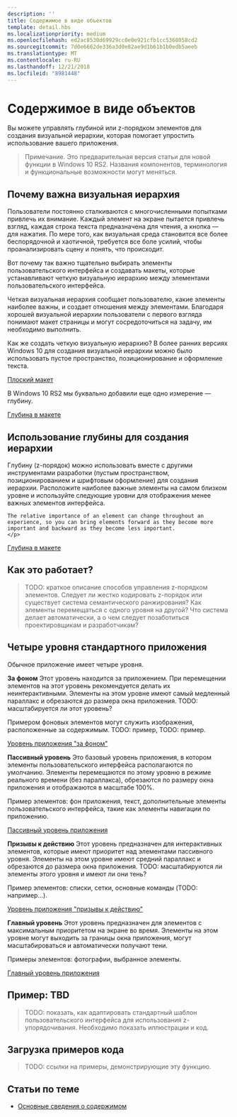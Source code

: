 ```yaml
---
description: ''
title: Содержимое в виде объектов
template: detail.hbs
ms.localizationpriority: medium
ms.openlocfilehash: ed2ac8530d69929cc0e0e921cfb1cc5368058cd2
ms.sourcegitcommit: 7d0e6662de336a3d0e82ae9d1b61b1b0edb5aeeb
ms.translationtype: MT
ms.contentlocale: ru-RU
ms.lasthandoff: 12/21/2018
ms.locfileid: "8981448"
---
```

# <a name="content-as-objects"></a>Содержимое в виде объектов

 

Вы можете управлять глубиной или z-порядком элементов для создания визуальной иерархии, которая помогает упростить использование вашего приложения.  

> Примечание. Это предварительная версия статьи для новой функции в Windows 10 RS2. Названия компонентов, терминология и функциональные возможности могут меняться. 

## <a name="why-visual-hierarchy-is-important"></a>Почему важна визуальная иерархия

Пользователи постоянно сталкиваются с многочисленными попытками привлечь их внимание. Каждый элемент на экране пытается привлечь взгляд, каждая строка текста предназначена для чтения, а кнопка — для нажатия. По мере того, как визуальная среда становится все более беспорядочной и хаотичной, требуется все боле усилий, чтобы проанализировать сцену и понять, что происходит.  

Вот почему так важно тщательно выбирать элементы пользовательского интерфейса и создавать макеты, которые устанавливают четкую визуальную иерархию между элементами пользовательского интерфейса. <!-- Every element is competing for the user's attention, and every time you add an element, you add a mental tax to the user. -->

Четкая визуальная иерархия сообщает пользователю, какие элементы наиболее важны, и создает отношения между элементами. Благодаря хорошей визуальной иерархии пользователи с первого взгляда понимают макет страницы и могут сосредоточиться на задачу, им необходимо выполнить. 

<p></p>


<div class="side-by-side">
<div class="side-by-side-content">
  <div class="side-by-side-content-left">
  <p>Как же создать четкую визуальную иерархию? В более ранних версиях Windows 10 для создания визуальной иерархии можно было использовать пустое пространство, позиционирование и оформление текста. </p>
  </div>
  <div class="side-by-side-content-right">
    <a href="images/content-as-objects/flat-layout.png">Плоский макет</a>
    
  </div>
</div>
</div>

В Windows 10 RS2 мы буквально добавили еще одно измерение — глубину. 

<a href="images/content-as-objects/depth-in-layout2.png">Глубина в макете</a>


## <a name="use-depth-to-establish-a-hierarchy"></a>Использование глубины для создания иерархии 

<p></p>

<div class="side-by-side">
<div class="side-by-side-content">
  <div class="side-by-side-content-left">
     <p>Глубину (z-порядок) можно использовать вместе с другими инструментами разработки (пустым пространством, позиционированием и шрифтовым оформление) для создания иерархии. Расположите наиболее важные элементы на самом близком уровне и используйте следующие уровни для отображения менее важных элементов интерфейса. 

    The relative importance of an element can change throughout an experience, so you can bring elements forward as they become more important and backward as they become less important. 
    </p>
  </div>
  <div class="side-by-side-content-right">
    <a href="images/content-as-objects/elements-forward-backward.png">Глубина в макете</a> 
    
  </div>
</div>
</div>

## <a name="how-does-it-work"></a>Как это работает?
> TODO: краткое описание способов управления z-порядком элементов. Следует ли жестко кодировать z-порядок или существует система семантического ранжирования? Как элементы перемещаться с одного уровня на другой? Что система делает автоматически, а о чем следует позаботиться проектировщикам и разработчикам? 

## <a name="the-four-layers-of-a-typical-app-layers"></a>Четыре уровня стандартного приложения

<p>Обычное приложение имеет четыре уровня.</p>
<p></p>

<div class="side-by-side">
<div class="side-by-side-content">
  <div class="side-by-side-content-left">
<b>За фоном</b> Этот уровень находится за приложением.  При перемещении элементов на этот уровень рекомендуется делать их неинтерактивными. Элементы на этом уровне имеют самый медленный параллакс и обрезаются до размера окна приложения. TODO: масштабируется ли этот уровень? 

<p>Примером фоновых элементов могут служить изображения, расположенные за содержимым. TODO: пример, TODO: пример.</p>
  </div>
  <div class="side-by-side-content-right">
    <a href="images/content-as-objects/elements-forward-backward.png">Уровень приложения "за фоном"</a>
    
  </div>
</div>
</div>

<p></p>

<div class="side-by-side">
<div class="side-by-side-content">
  <div class="side-by-side-content-left">
<b>Пассивный уровень</b> Это базовый уровень приложения, в котором элементы пользовательского интерфейса располагаются по умолчанию.  Элементы перемещаются по этому уровню в режиме реального времени (без параллакса), обрезаются по размеру окна приложения и отображаются в масштабе 100%. 

<p>Пример элементов: фон приложения, текст, дополнительные элементы пользовательского интерфейса, такие как элементы навигации по приложению.</p>
  </div>
  <div class="side-by-side-content-right">
    <a href="images/content-as-objects/elements-forward-backward.png">Пассивный уровень приложения</a>
    
  </div>
</div>
</div>

<p></p>

<div class="side-by-side">
<div class="side-by-side-content">
  <div class="side-by-side-content-left">
<b>Призывы к действию</b> Этот уровень предназначен для интерактивных элементов, которые имеют приоритет над элементами пассивного уровня. Элементы на этом уровне имеют средний параллакс и обрезаются до размера окна приложения. TODO: масштабируются ли элементы этого уровня и имеют ли они тень?

<p>Пример элементов: списки, сетки, основные команды (TODO: например...).</p> 
  </div>
  <div class="side-by-side-content-right">
    <a href="images/content-as-objects/elements-forward-backward.png">Уровень приложения "призывы к действию"</a>
    
  </div>
</div>
</div>

<p></p>
<div class="side-by-side">
<div class="side-by-side-content">
  <div class="side-by-side-content-left">
<b>Главный уровень</b> Этот уровень предназначен для элементов с максимальным приоритетом на экране во время.  Элементы на этом уровне могут выходить за границы окна приложения, могут масштабироваться и автоматически получают тени.

<p>Примеры элементов: фотографии, выбранное элементы.</p>  
  </div>
  <div class="side-by-side-content-right">
    <a href="images/content-as-objects/elements-forward-backward.png">Главный уровень приложения</a>
    
  </div>
</div>
</div>



<!--
Depth is meaningful; it establishes visual and interactive hierarchy for users to efficiently complete tasks. Depth orients users in our system. 
-->

## <a name="example-tbd"></a>Пример: TBD
> TODO: показать, как адаптировать стандартный шаблон пользовательского интерфейса для использования z-упорядочивания. Необходимо показать иллюстрации и код. 

## <a name="download-the-code-samples"></a>Загрузка примеров кода
>TODO: ссылки на примеры, демонстрирующие эту функцию. 


## <a name="related-articles"></a>Статьи по теме
* [Основные сведения о содержимом](../basics/content-basics.md)
